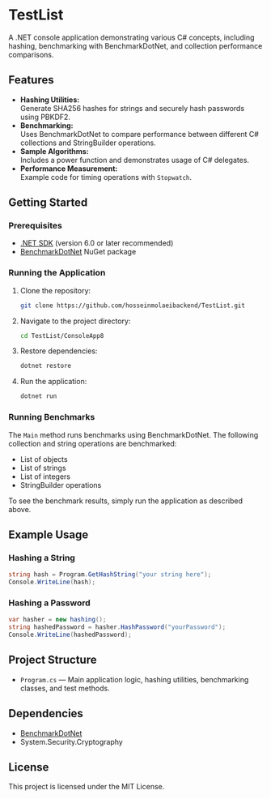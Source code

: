 
# TestList

A .NET console application demonstrating various C# concepts, including hashing, benchmarking with BenchmarkDotNet, and collection performance comparisons.

## Features

- **Hashing Utilities:**  
  Generate SHA256 hashes for strings and securely hash passwords using PBKDF2.
- **Benchmarking:**  
  Uses BenchmarkDotNet to compare performance between different C# collections and StringBuilder operations.
- **Sample Algorithms:**  
  Includes a power function and demonstrates usage of C# delegates.
- **Performance Measurement:**  
  Example code for timing operations with `Stopwatch`.

## Getting Started

### Prerequisites

- [.NET SDK](https://dotnet.microsoft.com/download) (version 6.0 or later recommended)
- [BenchmarkDotNet](https://benchmarkdotnet.org/) NuGet package

### Running the Application

1. Clone the repository:
   ```bash
   git clone https://github.com/hosseinmolaeibackend/TestList.git
   ```
2. Navigate to the project directory:
   ```bash
   cd TestList/ConsoleApp8
   ```
3. Restore dependencies:
   ```bash
   dotnet restore
   ```
4. Run the application:
   ```bash
   dotnet run
   ```

### Running Benchmarks

The `Main` method runs benchmarks using BenchmarkDotNet. The following collection and string operations are benchmarked:

- List of objects
- List of strings
- List of integers
- StringBuilder operations

To see the benchmark results, simply run the application as described above.

## Example Usage

### Hashing a String

```csharp
string hash = Program.GetHashString("your string here");
Console.WriteLine(hash);
```

### Hashing a Password

```csharp
var hasher = new hashing();
string hashedPassword = hasher.HashPassword("yourPassword");
Console.WriteLine(hashedPassword);
```

## Project Structure

- `Program.cs` — Main application logic, hashing utilities, benchmarking classes, and test methods.

## Dependencies

- [BenchmarkDotNet](https://www.nuget.org/packages/BenchmarkDotNet)
- System.Security.Cryptography

## License

This project is licensed under the MIT License.
